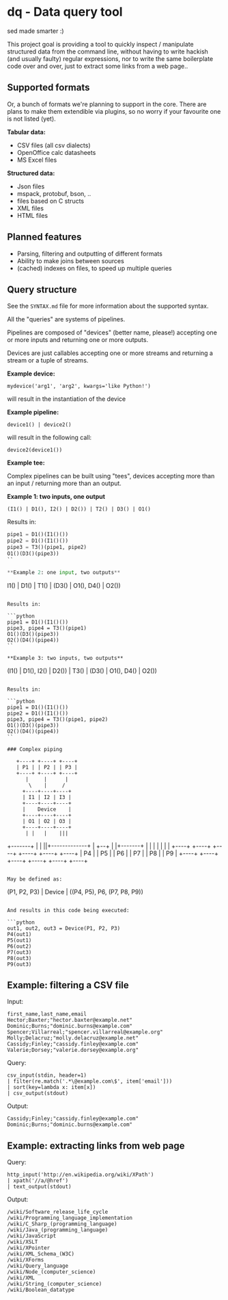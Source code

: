 # dq - Data query tool

sed made smarter :)

This project goal is providing a tool to quickly inspect / manipulate
structured data from the command line, without having to write hackish
(and usually faulty) regular expressions, nor to write the same
boilerplate code over and over, just to extract some links from
a web page..


## Supported formats

Or, a bunch of formats we're planning to support in the core.
There are plans to make them extendible via plugins, so no worry if
your favourite one is not listed (yet).


**Tabular data:**

- CSV files (all csv dialects)
- OpenOffice calc datasheets
- MS Excel files

**Structured data:**

- Json files
- mspack, protobuf, bson, ..
- files based on C structs
- XML files
- HTML files


## Planned features

- Parsing, filtering and outputting of different formats
- Ability to make joins between sources
- (cached) indexes on files, to speed up multiple queries


## Query structure

See the ``SYNTAX.md`` file for more information about the supported
syntax.


All the "queries" are systems of pipelines.

Pipelines are composed of "devices" (better name, please!) accepting
one or more inputs and returning one or more outputs.

Devices are just callables accepting one or more streams and returning
a stream or a tuple of streams.


**Example device:**

```
mydevice('arg1', 'arg2', kwargs='like Python!')
```

will result in the instantiation of the device


**Example pipeline:**

```
device1() | device2()
```

will result in the following call:

```
device2(device1())
```

**Example tee:**

Complex pipelines can be built using "tees", devices accepting
more than an input / returning more than an output.

**Example 1: two inputs, one output**

```
(I1() | D1(), I2() | D2()) | T2() | D3() | O1()
```
Results in:

```python
pipe1 = D1()(I1()())
pipe2 = D1()(I1()())
pipe3 = T3()(pipe1, pipe2)
O1()(D3()(pipe3))
``

**Example 2: one input, two outputs**

```
I1() | D1() | T1() | (D3() | O1(), D4() | O2())
```

Results in:

```python
pipe1 = D1()(I1()())
pipe3, pipe4 = T3()(pipe1)
O1()(D3()(pipe3))
O2()(D4()(pipe4))
``

**Example 3: two inputs, two outputs**

```
(I1() | D1(), I2() | D2()) | T3() | (D3() | O1(), D4() | O2())
```

Results in:

```python
pipe1 = D1()(I1()())
pipe2 = D1()(I1()())
pipe3, pipe4 = T3()(pipe1, pipe2)
O1()(D3()(pipe3))
O2()(D4()(pipe4))
``

### Complex piping

```
       +----+ +----+ +----+
       | P1 | | P2 | | P3 |
       +----+ +----+ +----+
          |     |      |
           \    |     /
         +----+----+----+
         | I1 | I2 | I3 |
         +----+----+----+
         |    Device    |
         +----+----+----+
         | O1 | O2 | O3 |
         +----+----+----+
          | |   |    |||
  +-------+ |   |    ||+-------------+
  |      +--+   |    |+-------+      |
  |      |      |    |        |      |
+----+ +----+ +----+ +----+ +----+ +----+
| P4 | | P5 | | P6 | | P7 | | P8 | | P9 |
+----+ +----+ +----+ +----+ +----+ +----+
```

May be defined as:

```
(P1, P2, P3) | Device | ((P4, P5), P6, (P7, P8, P9))
```

And results in this code being executed:

```python
out1, out2, out3 = Device(P1, P2, P3)
P4(out1)
P5(out1)
P6(out2)
P7(out3)
P8(out3)
P9(out3)
```


## Example: filtering a CSV file

Input:

```
first_name,last_name,email
Hector;Baxter;"hector.baxter@example.net"
Dominic;Burns;"dominic.burns@example.com"
Spencer;Villarreal;"spencer.villarreal@example.org"
Molly;Delacruz;"molly.delacruz@example.net"
Cassidy;Finley;"cassidy.finley@example.com"
Valerie;Dorsey;"valerie.dorsey@example.org"
```

Query:

```
csv_input(stdin, header=1)
| filter(re.match('.*\@example.com\$', item['email']))
| sort(key=lambda x: item[x])
| csv_output(stdout)
```


Output:

```
Cassidy;Finley;"cassidy.finley@example.com"
Dominic;Burns;"dominic.burns@example.com"
```


## Example: extracting links from web page


Query:

```
http_input('http://en.wikipedia.org/wiki/XPath')
| xpath('//a/@href')
| text_output(stdout)
```


Output:

```
/wiki/Software_release_life_cycle
/wiki/Programming_language_implementation
/wiki/C_Sharp_(programming_language)
/wiki/Java_(programming_language)
/wiki/JavaScript
/wiki/XSLT
/wiki/XPointer
/wiki/XML_Schema_(W3C)
/wiki/XForms
/wiki/Query_language
/wiki/Node_(computer_science)
/wiki/XML
/wiki/String_(computer_science)
/wiki/Boolean_datatype
```
